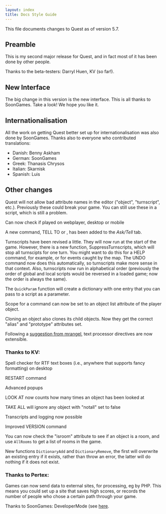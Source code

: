```yaml
---
layout: index
title: Docs Style Guide
---
```


This file documents changes to Quest as of version 5.7.

Preamble
--------

This is my second major release for Quest, and in fact most of it has been done by other people.

Thanks to the beta-testers: Darryl Huen, KV (so far!).


New Interface
-------------
The big change in this version is the new interface. This is all thanks to SoonGames. Take a look! We hope you like it.


Internationalisation
--------------------

All the work on getting Quest better set up for internationalisation was also done by SoonGames. Thanks also to everyone who contributed translations:

- Danish: Benny Askham
- German: SoonGames
- Greek: Thanasis Chrysos
- Italian: Skarnisk
- Spanish: Luis


Other changes
-------------

Quest will not allow bad attribute names in the editor ("object", "turnscript", etc.). Previously these could break your game. You can still use these in a script, which is still a problem.

Can now check if played on webplayer, desktop or mobile

A new command, TELL <char> TO <text> or <char>, <text> has been added to the _Ask/Tell_ tab.

Turnscripts have been revised a little. They will now run at the start of the game. However, there is a new function, SuppressTurnscripts, which will stop all turnscipts for one turn. You might want to do this for a HELP command, for example, or for events caught by the map. The UNDO command now does this automatically, so turnscripts make more sense in that context. Also, turnscripts now run in alphabetical order (previously the order of global and local scripts would be reversed in a loaded game; now the order is always the same).

The `QuickParam` function will create a dictionary with one entry that you can pass to a script as a parameter.

Scope for a command can now be set to an object list attribute of the player object.

Cloning an object also clones its child objects. Now they get the correct "alias" and "prototype" attributes set.

Following a [suggestion from mrangel](http://textadventures.co.uk/forum/quest/topic/ij3dghpuok_kgo3myoj4vg/thinking-about-the-text-processor), text processor directives are now extensible.


### Thanks to KV:

Spell checker for RTF text boxes (i.e., anywhere that supports fancy formatting) on desktop

RESTART command

Advanced popups

LOOK AT now counts how many times an object has been looked at

TAKE ALL will ignore any object with "notall" set to false

Transcripts and logging now possible

Improved VERSION command

You can now check the "isroom" attribute to see if an object is a room, and use `AllRooms` to get a list of rooms in the game.

New functions `DictionaryAdd` and `DictionaryRemove`, the first will overwrite an existing entry if it exists, rather than throw an error, the latter will do nothing if it does not exist.

### Thanks to Pertex:
Games can now send data to external sites, for processing, eg by PHP. This means you could set up a site that saves high scores, or records the number of people who chose a certain path through your game.

Thanks to SoonGames:
DeveloperMode (see [here](https://textadventures.co.uk/forum/samples/topic/k8lt6jukx0ko-dxms8vctg/sg-developer-mode-development-tool-for-better-testing-the-running-game).

